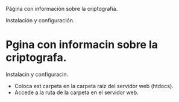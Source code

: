 Página con información sobre la criptografía.

Instalación y configuración.

# Pgina con informacin sobre la criptografa.
Instalacin y configuracin.
  - Coloca est carpeta en la carpeta raiz del servidor web (htdocs).
  - Accede a la ruta de la carpeta en el servidor web.

